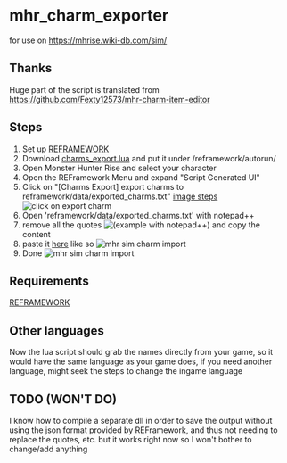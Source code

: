 # mhr_charm_exporter
for use on https://mhrise.wiki-db.com/sim/

## Thanks
Huge part of the script is translated from https://github.com/Fexty12573/mhr-charm-item-editor

## Steps
1. Set up [REFRAMEWORK](https://www.nexusmods.com/monsterhunterrise/mods/26)
2. Download [charms_export.lua](https://raw.githubusercontent.com/valen214/mhr_charm_exporter/main/reframework/autorun/charms_export.lua) and put it under <MHR Game Directory>/reframework/autorun/
3. Open Monster Hunter Rise and select your character
4. Open the REFramework Menu and expand "Script Generated UI"
5. Click on "[Charms Export] export charms to reframework/data/exported_charms.txt" [image steps](https://i.imgur.com/avFgVRS.gif)
![click on export charm](https://i.imgur.com/avFgVRS.gif)
6. Open 'reframework/data/exported_charms.txt' with notepad++
7. remove all the quotes
![(example with notepad++)](https://i.imgur.com/K3ndhlO.gif) and copy the content
8. paste it [here](https://mhrise.wiki-db.com/sim/) like so
![mhr sim charm import](https://i.imgur.com/zslFWI3.png)
9. Done
![mhr sim charm import](https://i.imgur.com/1BVQHTP.png)


## Requirements
[REFRAMEWORK](https://www.nexusmods.com/monsterhunterrise/mods/26)


## Other languages
Now the lua script should grab the names directly from your game, so it would have the same language as your game does, if you need another language, might seek the steps to change the ingame language

## TODO (WON'T DO)
I know how to compile a separate dll in order to save the output without using the json format provided by REFramework, and thus not needing to replace the quotes, etc.
but it works right now so I won't bother to change/add anything
